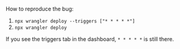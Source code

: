 How to reproduce the bug:

1. `npx wrangler deploy --triggers ["* * * * *"]`
2. `npx wrangler deploy`

If you see the triggers tab in the dashboard, `* * * * *` is still there.
